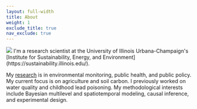 ```yaml
---
layout: full-width
title: About
weight: 1
exclude_title: true
nav_exclude: true
---
```


<img class="headshot" src="assets/img/headshot.jpg">
I'm a research scientist at the University of Illinois Urbana-Champaign's [Institute for Sustainability, Energy, and Environment](https://sustainability.illinois.edu/).

My [research]({{site.baseurl}}/research.html) is in environmental monitoring, public health, and public policy. 
My current focus is on agriculture and soil carbon. I previously worked on water quality and childhood lead poisoning. My methodological interests include Bayesian multilevel and spatiotemporal modeling, causal inference, and experimental design.
